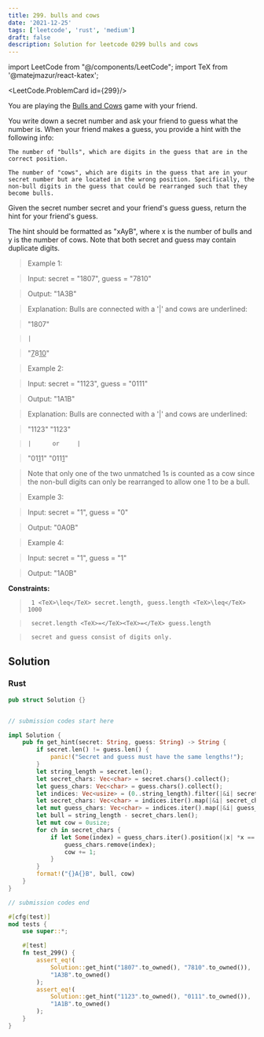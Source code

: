 ```yaml
---
title: 299. bulls and cows
date: '2021-12-25'
tags: ['leetcode', 'rust', 'medium']
draft: false
description: Solution for leetcode 0299 bulls and cows
---
```

import LeetCode from "@/components/LeetCode";
import TeX from '@matejmazur/react-katex';

<LeetCode.ProblemCard id={299}/>
 

  You are playing the [Bulls and Cows](https://en.wikipedia.org/wiki/Bulls_and_Cows) game with your friend.

  You write down a secret number and ask your friend to guess what the number is. When your friend makes a guess, you provide a hint with the following info:

  

  	The number of "bulls", which are digits in the guess that are in the correct position.

  	The number of "cows", which are digits in the guess that are in your secret number but are located in the wrong position. Specifically, the non-bull digits in the guess that could be rearranged such that they become bulls.

  

  Given the secret number secret and your friend's guess guess, return the hint for your friend's guess.

  The hint should be formatted as "xAyB", where x is the number of bulls and y is the number of cows. Note that both secret and guess may contain duplicate digits.

   

 >   Example 1:

  

 >   Input: secret <TeX>=</TeX> "1807", guess <TeX>=</TeX> "7810"

 >   Output: "1A3B"

 >   Explanation: Bulls are connected with a '|' and cows are underlined:

 >   "1807"

 >     |

 >   "<u>7</u>8<u>10</u>"

 >   Example 2:

  

 >   Input: secret <TeX>=</TeX> "1123", guess <TeX>=</TeX> "0111"

 >   Output: "1A1B"

 >   Explanation: Bulls are connected with a '|' and cows are underlined:

 >   "1123"        "1123"

 >     |      or     |

 >   "01<u>1</u>1"        "011<u>1</u>"

 >   Note that only one of the two unmatched 1s is counted as a cow since the non-bull digits can only be rearranged to allow one 1 to be a bull.

  

 >   Example 3:

  

 >   Input: secret <TeX>=</TeX> "1", guess <TeX>=</TeX> "0"

 >   Output: "0A0B"

  

 >   Example 4:

  

 >   Input: secret <TeX>=</TeX> "1", guess <TeX>=</TeX> "1"

 >   Output: "1A0B"

  

   

  **Constraints:**

  

 >   	1 <TeX>\leq</TeX> secret.length, guess.length <TeX>\leq</TeX> 1000

 >   	secret.length <TeX>=</TeX><TeX>=</TeX> guess.length

 >   	secret and guess consist of digits only.


## Solution
### Rust
```rust
pub struct Solution {}


// submission codes start here

impl Solution {
    pub fn get_hint(secret: String, guess: String) -> String {
        if secret.len() != guess.len() {
            panic!("Secret and guess must have the same lengths!");
        }
        let string_length = secret.len();
        let secret_chars: Vec<char> = secret.chars().collect();
        let guess_chars: Vec<char> = guess.chars().collect();
        let indices: Vec<usize> = (0..string_length).filter(|&i| secret_chars[i] != guess_chars[i]).collect();
        let secret_chars: Vec<char> = indices.iter().map(|&i| secret_chars[i]).collect();
        let mut guess_chars: Vec<char> = indices.iter().map(|&i| guess_chars[i]).collect();
        let bull = string_length - secret_chars.len();
        let mut cow = 0usize;
        for ch in secret_chars {
            if let Some(index) = guess_chars.iter().position(|x| *x == ch) {
                guess_chars.remove(index);
                cow += 1;
            }
        }
        format!("{}A{}B", bull, cow)
    }
}

// submission codes end

#[cfg(test)]
mod tests {
    use super::*;

    #[test]
    fn test_299() {
        assert_eq!(
            Solution::get_hint("1807".to_owned(), "7810".to_owned()),
            "1A3B".to_owned()
        );
        assert_eq!(
            Solution::get_hint("1123".to_owned(), "0111".to_owned()),
            "1A1B".to_owned()
        );
    }
}

```
